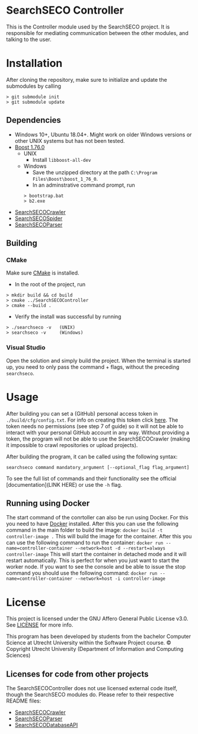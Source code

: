 # SearchSECO Controller
This is the Controller module used by the SearchSECO project. It is responsible for mediating communication between the other modules, and talking to the user. 

# Installation
After cloning the repository, make sure to initialize and update the submodules by calling 
```
> git submodule init 
> git submodule update
```

## Dependencies
- Windows 10+, Ubuntu 18.04+. Might work on older Windows versions or other UNIX systems but has not been tested.
- [Boost 1.76.0](https://www.boost.org/users/download/)
   - UNIX
      - Install `libboost-all-dev`
   - Windows
      - Save the unzipped directory at the path `C:\Program Files\Boost\boost_1_76_0`.
      - In an adminstrative command prompt, run 
      ```
      > bootstrap.bat
      > b2.exe
      ```
- [SearchSECOCrawler](https://github.com/SecureSECO/SearchSECOCrawler)
- [SearchSECOSpider](https://github.com/SecureSECO/SearchSECOSpider)
- [SearchSECOParser](https://github.com/SecureSECO/SearchSECOParser)

## Building
### CMake
Make sure [CMake](https://cmake.org/download) is installed.
- In the root of the project, run
```
> mkdir build && cd build
> cmake ../SearchSECOController
> cmake --build .
```
- Verify the install was successful by running
```
> ./searchseco -v   (UNIX)
> searchseco -v     (Windows)
```

### Visual Studio
Open the solution and simply build the project. When the terminal is started up, you need to only pass the command + flags, without the preceding `searchseco`.

# Usage
After building you can set a (GitHub) personal access token in `./build/cfg/config.txt`. For info on creating this token click [here](https://docs.github.com/en/github/authenticating-to-github/keeping-your-account-and-data-secure/creating-a-personal-access-token). The token needs no permissions (see step 7 of guide) so it will not be able to interact with your personal GitHub account in any way. Without providing a token, the program will not be able to use the SearchSECOCrawler (making it impossible to crawl repositories or upload projects).

After building the program, it can be called using the following syntax:  
```
searchseco command mandatory_argument [--optional_flag flag_argument]
``` 
To see the full list of commands and their functionality see the official [documentation](LINK HERE) or use the `-h` flag.

## Running using Docker
The start command of the conrtoller can also be run using Docker. For this you need to have [Docker](https://docs.docker.com/get-docker/) installed. After this you can use the following command in the main folder to build the image:
`docker build -t controller-image .`
This will build the image for the container. After this you can use the following command to run the container:
`docker run --name=controller-container --network=host -d --restart=always controller-image`
This will start the container in detached mode and it will restart automatically. This is perfect for when you just want to start the worker node. If you want to see the console and be able to issue the stop command you should use the following command:
`docker run --name=controller-container --network=host -i controller-image`

# License

This project is licensed under the GNU Affero General Public License v3.0. See [LICENSE](LICENSE) for more info.

This program has been developed by students from the bachelor Computer Science at Utrecht University within the Software Project course.
© Copyright Utrecht University (Department of Information and Computing Sciences)

## Licenses for code from other projects

The SearchSECOController does not use licensed external code itself, though the SearchSECO modules do. Please refer to their respective README files:

* [SearchSECOCrawler](https://github.com/SecureSECO/SearchSECOCrawler#licenses-for-code-from-other-projects)
* [SearchSECOParser](https://github.com/SecureSECO/SearchSECOParser#licenses-for-code-from-other-projects)
* [SearchSECODatabaseAPI](https://github.com/SecureSECO/SearchSECODatabaseAPI#licenses-for-code-from-other-projects)
